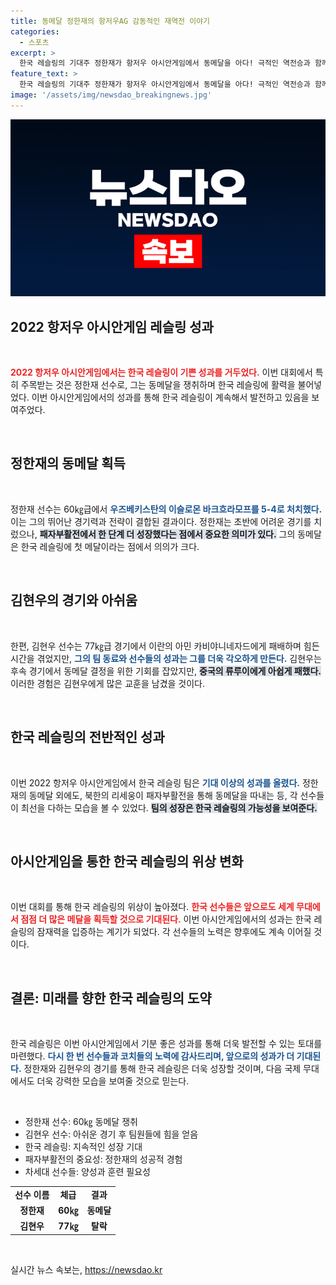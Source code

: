 ```yaml
---
title: 동메달 정한재의 항저우AG 감동적인 재역전 이야기
categories:
  - 스포츠
excerpt: >
  한국 레슬링의 기대주 정한재가 항저우 아시안게임에서 동메달을 아다! 극적인 역전승과 함께 대회 첫 메달을 신고하며 한국 레슬링의 새로운 희망으로 떠올랐다.
feature_text: >
  한국 레슬링의 기대주 정한재가 항저우 아시안게임에서 동메달을 아다! 극적인 역전승과 함께 대회 첫 메달을 신고하며 한국 레슬링의 새로운 희망으로 떠올랐다.
image: '/assets/img/newsdao_breakingnews.jpg'
---
```


<p><img src="/assets/img/newsdao_breakingnews.jpg" alt="pcversion 속보" /></p>

<h2 data-ke-size="size26">2022 항저우 아시안게임 레슬링 성과</h2>

<p data-ke-size="size16">&nbsp;</p>

<p><b><span style="color: #ee2323;">2022 항저우 아시안게임에서는 한국 레슬링이 기쁜 성과를 거두었다.</span></b> 이번 대회에서 특히 주목받는 것은 정한재 선수로, 그는 동메달을 쟁취하며 한국 레슬링에 활력을 불어넣었다. 이번 아시안게임에서의 성과를 통해 한국 레슬링이 계속해서 발전하고 있음을 보여주었다. </p>

<p data-ke-size="size16">&nbsp;</p>

<h2 data-ke-size="size26">정한재의 동메달 획득</h2>

<p data-ke-size="size16">&nbsp;</p>

<p>정한재 선수는 60㎏급에서 <b><span style="color: #1a5490;">우즈베키스탄의 이슬로몬 바크흐라모프를 5-4로 처치했다.</span></b> 이는 그의 뛰어난 경기력과 전략이 결합된 결과이다. 정한재는 초반에 어려운 경기를 치렀으나, <b><span style="background-color: #21538527;">패자부활전에서 한 단계 더 성장했다는 점에서 중요한 의미가 있다.</span></b> 그의 동메달은 한국 레슬링에 첫 메달이라는 점에서 의의가 크다. </p>

<p data-ke-size="size16">&nbsp;</p>

<h2 data-ke-size="size26">김현우의 경기와 아쉬움</h2>

<p data-ke-size="size16">&nbsp;</p>

<p>한편, 김현우 선수는 77㎏급 경기에서 이란의 아민 카비야니네자드에게 패배하며 힘든 시간을 겪었지만, <b><span style="color: #1a5490;">그의 팀 동료와 선수들의 성과는 그를 더욱 각오하게 만든다.</span></b> 김현우는 후속 경기에서 동메달 결정을 위한 기회를 잡았지만, <b><span style="background-color: #21538527;">중국의 류루이에게 아쉽게 패했다.</span></b> 이러한 경험은 김현우에게 많은 교훈을 남겼을 것이다.</p>

<p data-ke-size="size16">&nbsp;</p>

<h2 data-ke-size="size26">한국 레슬링의 전반적인 성과</h2>

<p data-ke-size="size16">&nbsp;</p>

<p>이번 2022 항저우 아시안게임에서 한국 레슬링 팀은 <b><span style="color: #1a5490;">기대 이상의 성과를 올렸다.</span></b> 정한재의 동메달 외에도, 북한의 리세웅이 패자부활전을 통해 동메달을 따내는 등, 각 선수들이 최선을 다하는 모습을 볼 수 있었다. <b><span style="background-color: #21538527;">팀의 성장은 한국 레슬링의 가능성을 보여준다.</span></b></p>

<p data-ke-size="size16">&nbsp;</p>

<h2 data-ke-size="size26">아시안게임을 통한 한국 레슬링의 위상 변화</h2>

<p data-ke-size="size16">&nbsp;</p>

<p>이번 대회를 통해 한국 레슬링의 위상이 높아졌다. <b><span style="color: #ee2323;">한국 선수들은 앞으로도 세계 무대에서 점점 더 많은 메달을 획득할 것으로 기대된다.</span></b> 이번 아시안게임에서의 성과는 한국 레슬링의 잠재력을 입증하는 계기가 되었다. 각 선수들의 노력은 향후에도 계속 이어질 것이다. </p>

<p data-ke-size="size16">&nbsp;</p>

<h2 data-ke-size="size26">결론: 미래를 향한 한국 레슬링의 도약</h2>

<p data-ke-size="size16">&nbsp;</p>

<p>한국 레슬링은 이번 아시안게임에서 기분 좋은 성과를 통해 더욱 발전할 수 있는 토대를 마련했다. <b><span style="color: #1a5490;">다시 한 번 선수들과 코치들의 노력에 감사드리며, 앞으로의 성과가 더 기대된다.</span></b> 정한재와 김현우의 경기를 통해 한국 레슬링은 더욱 성장할 것이며, 다음 국제 무대에서도 더욱 강력한 모습을 보여줄 것으로 믿는다. </p>

<p data-ke-size="size16">&nbsp;</p>

<ul>
<li>정한재 선수: 60㎏ 동메달 쟁취</li>
<li>김현우 선수: 아쉬운 경기 후 팀원들에 힘을 얻음</li>
<li>한국 레슬링: 지속적인 성장 기대</li>
<li>패자부활전의 중요성: 정한재의 성공적 경험</li>
<li>차세대 선수들: 양성과 훈련 필요성</li>
</ul>

<table style="width: 100%; text-align: center;">
<tr>
<td style="text-align: center; height: 17px;"><b>선수 이름</b></td>
<td style="text-align: center; height: 17px;"><b>체급</b></td>
<td style="text-align: center; height: 17px;"><b>결과</b></td>
</tr>
<tr>
<td style="text-align: center; height: 17px;"><b>정한재</b></td>
<td style="text-align: center; height: 17px;"><b>60㎏</b></td>
<td style="text-align: center; height: 17px;"><b>동메달</b></td>
</tr>
<tr>
<td style="text-align: center; height: 17px;"><b>김현우</b></td>
<td style="text-align: center; height: 17px;"><b>77㎏</b></td>
<td style="text-align: center; height: 17px;"><b>탈락</b></td>
</tr>
</table>

<p data-ke-size="size16">&nbsp;</p>
실시간 뉴스 속보는, <a href="https://newsdao.kr" rel="dofollow">https://newsdao.kr</a>


